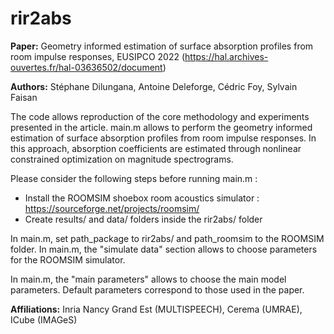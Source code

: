 # rir2abs

**Paper:** Geometry informed estimation of surface absorption profiles from room impulse responses, EUSIPCO 2022 (https://hal.archives-ouvertes.fr/hal-03636502/document)

**Authors:** Stéphane Dilungana, Antoine Deleforge, Cédric Foy, Sylvain Faisan 

The code allows reproduction of the core methodology and experiments presented in the article.
main.m allows to perform the geometry informed estimation of surface absorption profiles from room impulse responses.
In this approach, absorption coefficients are estimated through nonlinear constrained optimization on magnitude spectrograms.

Please consider the following steps before running main.m :

- Install the ROOMSIM shoebox room acoustics simulator : https://sourceforge.net/projects/roomsim/
- Create results/ and data/ folders inside the rir2abs/ folder

In main.m, set path_package to rir2abs/ and path_roomsim to the ROOMSIM folder.
In main.m, the "simulate data" section allows to choose parameters for the ROOMSIM simulator.

In main.m, the "main parameters" allows to choose the main model parameters. Default parameters correspond to those used in the paper. 

**Affiliations:** Inria Nancy Grand Est (MULTISPEECH), Cerema (UMRAE), ICube (IMAGeS)




